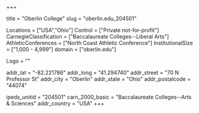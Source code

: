
+++

title = "Oberlin College"
slug = "oberlin.edu_204501"

Locations = ["USA","Ohio"]
Control = ["Private not-for-profit"]
CarnegieClassification = ["Baccalaureate Colleges--Liberal Arts"]
AthleticConferences = ["North Coast Athletic Conference"]
InstitutionalSize = ["1,000 - 4,999"]
domain = ["oberlin.edu"]

Logo = ""

addr_lat = "-82.221786"
addr_long = "41.294740"
addr_street = "70 N Professor St"
addr_city = "Oberlin"
addr_state = "Ohio"
addr_postalcode = "44074"

ipeds_unitid = "204501"
carn_2000_basic = "Baccalaureate Colleges--Arts & Sciences"
addr_country = "USA"
+++
    
